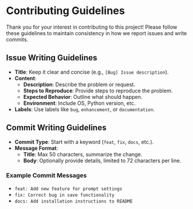 # Contributing Guidelines

Thank you for your interest in contributing to this project! Please follow these guidelines to maintain consistency in how we report issues and write commits.

## Issue Writing Guidelines
- **Title**: Keep it clear and concise (e.g., `[Bug] Issue description`).
- **Content**:
  - **Description**: Describe the problem or request.
  - **Steps to Reproduce**: Provide steps to reproduce the problem.
  - **Expected Behavior**: Outline what should happen.
  - **Environment**: Include OS, Python version, etc.
- **Labels**: Use labels like `bug`, `enhancement`, or `documentation`.

## Commit Writing Guidelines
- **Commit Type**: Start with a keyword (`feat`, `fix`, `docs`, etc.).
- **Message Format**:
  - **Title**: Max 50 characters, summarize the change.
  - **Body**: Optionally provide details, limited to 72 characters per line.

### Example Commit Messages
- `feat: Add new feature for prompt settings`
- `fix: Correct bug in save functionality`
- `docs: Add installation instructions to README`
